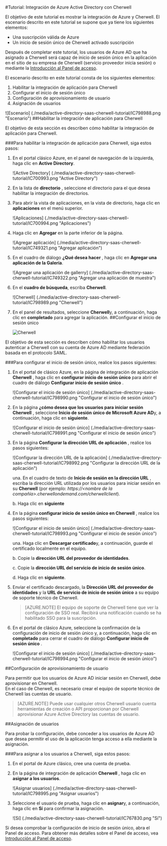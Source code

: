 <properties 
    pageTitle="Tutorial: Integración de Azure Active Directory con Cherwell | Microsoft Azure" 
    description="Aprenda a usar Cherwell con Azure Active Directory para habilitar el inicio de sesión único, aprovisionamiento automatizado y mucho más." 
    services="active-directory" 
    authors="jeevansd"  
    documentationCenter="na" 
    manager="femila"/>
<tags 
    ms.service="active-directory" 
    ms.devlang="na" 
    ms.topic="article" 
    ms.tgt_pltfrm="na" 
    ms.workload="identity" 
    ms.date="10/14/2016" 
    ms.author="jeedes" />

#<a name="tutorial-azure-active-directory-integration-with-cherwell"></a>Tutorial: Integración de Azure Active Directory con Cherwell

El objetivo de este tutorial es mostrar la integración de Azure y Cherwell. El escenario descrito en este tutorial se supone que ya tiene los siguientes elementos:

-   Una suscripción válida de Azure
-   Un inicio de sesión único de Cherwell activado suscripción

Después de completar este tutorial, los usuarios de Azure AD que ha asignado a Cherwell será capaz de inicio de sesión único en la aplicación en el sitio de su empresa de Cherwell (servicio proveedor inicia sesión) o mediante la [Introducción al Panel de acceso](active-directory-saas-access-panel-introduction.md).

El escenario descrito en este tutorial consta de los siguientes elementos:

1.  Habilitar la integración de aplicación para Cherwell
2.  Configurar el inicio de sesión único
3.  Configuración de aprovisionamiento de usuario
4.  Asignación de usuarios

![Escenario] (./media/active-directory-saas-cherwell-tutorial/IC798988.png "Escenario")
##<a name="enabling-the-application-integration-for-cherwell"></a>Habilitar la integración de aplicación para Cherwell

El objetivo de esta sección es describen cómo habilitar la integración de aplicación para Cherwell.

###<a name="to-enable-the-application-integration-for-cherwell-perform-the-following-steps"></a>Para habilitar la integración de aplicación para Cherwell, siga estos pasos:

1.  En el portal clásico Azure, en el panel de navegación de la izquierda, haga clic en **Active Directory**.

    ![Active Directory] (./media/active-directory-saas-cherwell-tutorial/IC700993.png "Active Directory")

2.  En la lista de **directorio** , seleccione el directorio para el que desea habilitar la integración de directorios.

3.  Para abrir la vista de aplicaciones, en la vista de directorio, haga clic en **aplicaciones** en el menú superior.

    ![Aplicaciones] (./media/active-directory-saas-cherwell-tutorial/IC700994.png "Aplicaciones")

4.  Haga clic en **Agregar** en la parte inferior de la página.

    ![Agregar aplicación] (./media/active-directory-saas-cherwell-tutorial/IC749321.png "Agregar aplicación")

5.  En el cuadro de diálogo **¿Qué desea hacer** , haga clic en **Agregar una aplicación de la Galería**.

    ![Agregar una aplicación de gallerry] (./media/active-directory-saas-cherwell-tutorial/IC749322.png "Agregar una aplicación de muestra")

6.  En el **cuadro de búsqueda**, escriba **Cherwell**.

    ![Cherwell] (./media/active-directory-saas-cherwell-tutorial/IC798989.png "Cherwell")

7.  En el panel de resultados, seleccione **Cherwell**y, a continuación, haga clic en **completado** para agregar la aplicación.
##<a name="configuring-single-sign-on"></a>Configurar el inicio de sesión único

    ![Cherwell](./media/active-directory-saas-cherwell-tutorial/IC798996.png "Cherwell")

El objetivo de esta sección es describen cómo habilitar los usuarios autenticar a Cherwell con su cuenta de Azure AD mediante federación basada en el protocolo SAML.

###<a name="to-configure-single-sign-on-perform-the-following-steps"></a>Para configurar el inicio de sesión único, realice los pasos siguientes:

1.  En el portal de clásico Azure, en la página de integración de aplicación **Cherwell** , haga clic en **configurar inicio de sesión único** para abrir el cuadro de diálogo **Configurar inicio de sesión único** .

    ![Configurar el inicio de sesión único] (./media/active-directory-saas-cherwell-tutorial/IC798990.png "Configurar el inicio de sesión único")

2.  En la página **¿cómo desea que los usuarios para iniciar sesión Cherwell** , seleccione **Inicio de sesión único de Microsoft Azure AD**y, a continuación, haga clic en **siguiente**.

    ![Configurar el inicio de sesión único] (./media/active-directory-saas-cherwell-tutorial/IC798991.png "Configurar el inicio de sesión único")

3.  En la página **Configurar la dirección URL de aplicación** , realice los pasos siguientes:

    ![Configurar la dirección URL de la aplicación] (./media/active-directory-saas-cherwell-tutorial/IC798992.png "Configurar la dirección URL de la aplicación")

    una.  En el cuadro de texto de **Inicio de sesión en la dirección URL** , escriba la dirección URL utilizada por los usuarios para iniciar sesión en su **Cherwell** (por ejemplo: *https://\<nombre de la compañía\>.cherwellondemand.com/cherwellclient*).

    b.  Haga clic en **siguiente**

4.  En la página **configurar inicio de sesión único en Cherwell** , realice los pasos siguientes:

    ![Configurar el inicio de sesión único] (./media/active-directory-saas-cherwell-tutorial/IC798993.png "Configurar el inicio de sesión único")

    una.  Haga clic en **Descargar certificado**y, a continuación, guarde el certificado localmente en el equipo.

    b.  Copie la **dirección URL del proveedor de identidades**.

    c.  Copie la **dirección URL del servicio de inicio de sesión único**.

    d.  Haga clic en **siguiente**.

5.  Enviar el certificado descargado, la **Dirección URL del proveedor de identidades** y la **URL de servicio de inicio de sesión único** a su equipo de soporte técnico de Cherwell.

    >[AZURE.NOTE] El equipo de soporte de Cherwell tiene que ver la configuración de SSO real.
Recibirá una notificación cuando se ha habilitado SSO para la suscripción.

6.  En el portal de clásico Azure, seleccione la confirmación de la configuración de inicio de sesión único y, a continuación, haga clic en **completado** para cerrar el cuadro de diálogo **Configurar inicio de sesión único** .

    ![Configurar el inicio de sesión único] (./media/active-directory-saas-cherwell-tutorial/IC798994.png "Configurar el inicio de sesión único")

##<a name="configuring-user-provisioning"></a>Configuración de aprovisionamiento de usuario

Para permitir que los usuarios de Azure AD iniciar sesión en Cherwell, debe aprovisionar en Cherwell.  
En el caso de Cherwell, es necesario crear el equipo de soporte técnico de Cherwell las cuentas de usuario.

>[AZURE.NOTE] Puede usar cualquier otros Cherwell usuario cuenta herramientas de creación o API proporcionan por Cherwell aprovisionar Azure Active Directory las cuentas de usuario.

##<a name="assigning-users"></a>Asignación de usuarios

Para probar la configuración, debe conceder a los usuarios de Azure AD que desea permitir el uso de la aplicación tenga acceso a ella mediante la asignación.

###<a name="to-assign-users-to-cherwell-perform-the-following-steps"></a>Para asignar a los usuarios a Cherwell, siga estos pasos:

1.  En el portal de Azure clásico, cree una cuenta de prueba.

2.  En la página de integración de aplicación **Cherwell** , haga clic en **asignar a los usuarios**.

    ![Asignar usuarios] (./media/active-directory-saas-cherwell-tutorial/IC798995.png "Asignar usuarios")

3.  Seleccione el usuario de prueba, haga clic en **asignar**y, a continuación, haga clic en **Sí** para confirmar la asignación.

    ![Sí] (./media/active-directory-saas-cherwell-tutorial/IC767830.png "Sí")

Si desea comprobar la configuración de inicio de sesión único, abra el Panel de acceso. Para obtener más detalles sobre el Panel de acceso, vea [Introducción al Panel de acceso](active-directory-saas-access-panel-introduction.md).
